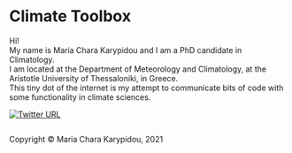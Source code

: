 # Climate Toolbox

Hi!\
My name is Maria Chara Karypidou and I am a PhD candidate in Climatology.\
I am located at the Department of Meteorology and Climatology, at the Aristotle University of Thessaloniki, in Greece.\
This tiny dot of the internet is my attempt to communicate bits of code with some functionality in climate sciences.

[![Twitter URL](https://img.shields.io/twitter/url/https://twitter.com/MKarypidou.svg?style=social&label=Follow%20%40bukotsunikki)](https://twitter.com/MKarypidou)

<footer>
<p style="float:left; width: 100%;">
Copyright © Maria Chara Karypidou, 2021
</p>
</footer>

